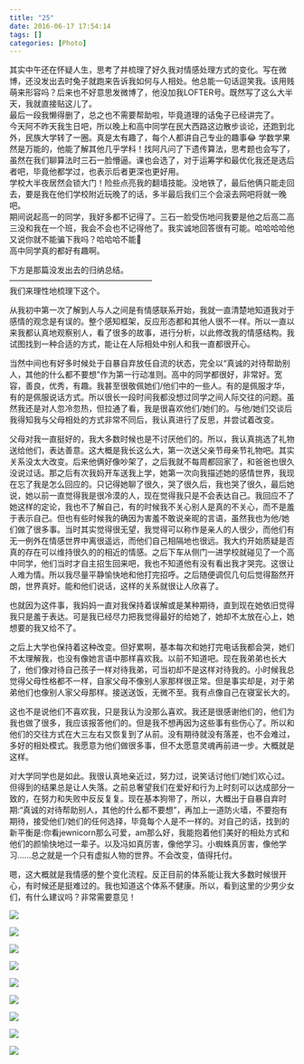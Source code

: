 ```yaml
---
title: "25"
date: 2016-06-17 17:54:14
tags: []
categories: [Photo]
---
```


<p dir="ltr"  >其实中午还在怀疑人生，思考了并梳理了好久我对情感处理方式的变化。写在微博，还没发出去时兔子就跑来告诉我如何与人相处。他总能一句话逗笑我。该用贱萌来形容吗？后来也不好意思发微博了，他没加我LOFTER号。既然写了这么大半天，我就直接贴这儿了。<br />最后一段我懒得删了，总之也不需要帮助啦，毕竟道理的话兔子已经讲完了。<br />今天阿不昨天我生日吧，所以晚上和高中同学在民大西路这边散步谈论，还跑到北外，民族大学转了一圈。真是太有趣了，每个人都讲自己专业的趣事😂 学数学果然是万能的，他能了解其他几乎学科！找阿凡问了下遗传算法，思考题也会写了，虽然在我们聊算法时三石一脸懵逼。课也会选了，对于运筹学和最优化我还是选后者吧，毕竟他都学过，也表示后者更深也更好用。<br />学校大半夜居然会锁大门！险些点亮我的翻墙技能。没地铁了，最后他俩只能走回去，要是我在他们学校附近玩晚了的话，多半最后我们三个会滚去网吧将就一晚吧。<br />期间说起高一的同学，我好多都不记得了。三石一脸受伤地问我要是他之后高二高三没和我在一个班，我会不会也不记得他了。我实诚地回答很有可能。哈哈哈哈他又说你就不能骗下我吗？哈哈哈不能🐨<br />高中同学真的都好有趣啊。</p> 
<p dir="ltr"  >下方是那篇没发出去的归纳总结。<br />——————————————————<br />我们来理性地梳理下这个。</p> 
<p dir="ltr"  >从我初中第一次了解到人与人之间是有情感联系开始，我就一直清楚地知道我对于感情的观念是有误的。整个感知框架，反应形态都和其他人很不一样。所以一直以来我都认真地观察别人，看了很多的故事，进行分析，以此修改我的情感结构。我试图找到一种合适的方式，能让在人际相处中别人和我一直都很开心。</p> 
<p dir="ltr"  >当然中间也有好多时候处于自暴自弃放任自流的状态，完全以“真诚的对待帮助别人，其他的什么都不要想”作为第一行动准则。高中的同学都很好，非常好。宽容，善良，优秀，有趣。我甚至很敬佩她们/他们中的一些人。有的是佩服才华，有的是佩服说话方式。所以很长一段时间我都没想过同学之间人际交往的问题。虽然我还是对人忽冷忽热，但拉通了看，我是很喜欢他们/她们的。与他/她们交谈后我得知我与父母相处的方式非常不同后，我认真进行了反思，并尝试着改变。</p> 
<p dir="ltr"  >父母对我一直挺好的，我大多数时候也是不讨厌他们的。所以，我认真挑选了礼物送给他们，表达善意。这大概是我长这么大，第一次送父亲节母亲节礼物吧。其实关系没太大改变。后来他俩好像吵架了，之后我就不每周都回家了，和爸爸也很久没说过话。那之后有次我妈开车送我上学，她第一次向我描述她的感情世界，我现在忘了我是怎么回应的。只记得她聊了很久，哭了很久后，我也哭了很久，最后她说，她以前一直觉得我是很冷漠的人，现在觉得我只是不会表达自己。我回应不了她这样的定论，我也不了解自己，有的时候我不关心别人是真的不关心，而不是羞于表示自己。但也有些时候我的确因为害羞不敢说亲昵的言语，虽然我也为他/她们做了很多事。当时其实觉得很无望，我觉得可以称作是亲人的人很少，而他们有无一例外在情感世界中离很遥远，而他们自己相隔地也很远。我大约开始质疑是否真的存在可以维持很久的的相近的情感。之后下车从侧门一进学校就碰见了一个高中同学，他们当时才自主招生回来吧，我也不知道他有没有看出我才哭完。这很让人难为情。所以我尽量平静愉快地和他打完招呼。之后随便调侃几句后觉得豁然开朗，世界真好。能和他们说话，这样的关系就很让人欣喜了。</p> 
<p dir="ltr"  >也就因为这件事，我妈妈一直对我保持着误解或是某种期待，直到现在她依旧觉得我只是羞于表达。可是我已经尽力把我觉得最好的给她了，她却不太放在心上，她想要的我又给不了。</p> 
<p dir="ltr"  >之后上大学也保持着这种改变。但好累啊，基本每次和她打完电话我都会哭，她们不太理解我，也没有像她言语中那样喜欢我。以前不知道吧。现在我弟弟也长大了，他们像对待自己孩子一样对待我弟，可当初却不是这样对待我的。小时候我总觉得父母性格都不一样，自家父母不像别人家那样很正常。但是事实却是，对于弟弟他们也像别人家父母那样。接送送饭，无微不至。我有点像自己在寝室长大的。</p> 
<p dir="ltr"  >这也不是说他们不喜欢我，只是我认为没那么喜欢。我还是很感谢他们的，他们为我也做了很多，我应该报答他们的。但是我不想再因为这些事有些伤心了。所以和他们的交往方式在大三左右又恢复到了从前。没有期待就没有落差，也不会难过，多好的相处模式。我愿意为他们做很多事，但不太愿意灵魂再前进一步。大概就是这样。</p> 
<p dir="ltr"  >对大学同学也是如此。我很认真地亲近过，努力过，说笑话讨他们/她们欢心过。但得到的结果总是让人失落。之前总奢望我们在爱好和行为上时刻可以达成部分一致的，在努力和失败中反反复复。现在基本狗带了，所以，大概出于自暴自弃时期:“真诚的对待帮助别人，其他的什么都不要想”，再加上一道防火墙，不要抱有期待，接受他们/她们的任何选择，毕竟每个人是不一样的。对自己的话，找到的新平衡是:你看jewnicorn那么可爱，am那么好，我能抱着他们美好的相处方式和他们的颜愉快地过一辈子。以及冯如真厉害，像他学习。小蜘蛛真厉害，像他学习……总之就是一个只有虚拟人物的世界。不会改变，值得托付。</p> 
<p dir="ltr"  >嗯，这大概就是我情感的整个变化流程。反正目前的体系能让我大多数时候很开心，有时候还是挺难过的。我也知道这个体系不健康。所以，看到这里的少男少女们，有什么建议吗？非常需要意见！</p>

![](https://imglf2.nosdn.127.net/img/a0Q0UWZOckZvaXVOOXJQRnlkMktFTGdXbmNiWk9KZWgwdHl5U1hZdW5BZGpCOTg1cGR4d25BPT0.jpg)

![](https://imglf1.nosdn.127.net/img/a0Q0UWZOckZvaXVOOXJQRnlkMktFSnFMeW5VZUJwWnhvRlpZOWYyUE4xV0NZL2tjWjlWMWRBPT0.jpg)

![](https://imglf1.nosdn.127.net/img/a0Q0UWZOckZvaXVOOXJQRnlkMktFUG4zNnBYNlloY0xseWk0dWZtRTVhVzNla1RmQk9CcElRPT0.jpg)

![](https://imglf.nosdn.127.net/img/a0Q0UWZOckZvaXVOOXJQRnlkMktFQW9wYmVXMm90NjdBdFA0aURsbm9WRHZHM2d0VjlFK1JnPT0.jpg)

![](https://imglf.nosdn.127.net/img/a0Q0UWZOckZvaXVOOXJQRnlkMktFTTR6ckt4eTBRVVBoWS9adDBDL0NHaVhpcDNTc1VoMzhBPT0.jpg)

![](https://imglf.nosdn.127.net/img/a0Q0UWZOckZvaXVOOXJQRnlkMktFTXNYTzFrNS9PNnBWRC8vUnZTeUtGSmJJVHpFSlcyMW1RPT0.jpg)

![](https://imglf0.nosdn.127.net/img/a0Q0UWZOckZvaXVOOXJQRnlkMktFTGlDNldUMUVEbHYycHdvR1NHc3dRQ0JLRVBmcnlaMTBnPT0.jpg)

![](https://imglf1.nosdn.127.net/img/a0Q0UWZOckZvaXVOOXJQRnlkMktFSmVVWm12QWhIbVd0NVZzdlVRV3Bhb2JSTzhmVVpXbUxnPT0.jpg)

![](https://imglf.nosdn.127.net/img/a0Q0UWZOckZvaXVOOXJQRnlkMktFRW9yZnIwQkJWUTRSSGt0UjBhV3p4STkrdGFKR21oeGtRPT0.jpg)